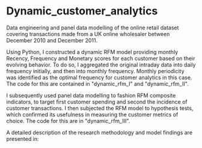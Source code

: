 # Dynamic_customer_analytics
Data engineering and panel data modelling of the online retail dataset covering transactions made from a UK online wholesaler between December 2010 and December 2011.

Using Python, I constructed a dynamic RFM model providing monthly Recency, Frequency and Monetary scores for each customer based on their evolving behavior. To do so, I aggregated the original intraday data into daily frequency initially, and then into monthly frequency. Monthly periodicity was identified as the optimal frequency for customer analytics in this case. The code for this are contained in "dynamic_rfm_I" and "dynamic_rfm_II".

I subsequently used panel data modelling to fashion RFM composite indicators, to target first customer spending and second the incidence of customer transactions. I then subjected the RFM model to hypothesis tests, which confirmed its usefulness in measuring the customer metrics of choice. The code for this are in "dynamic_rfm_III".

A detailed description of the research methodology and model findings are presented in:

